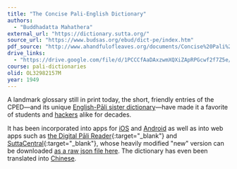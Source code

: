 ```yaml
---
title: "The Concise Pali-English Dictionary"
authors:
  - "Buddhadatta Mahathera"
external_url: "https://dictionary.sutta.org/"
source_url: "https://www.budsas.org/ebud/dict-pe/index.htm"
pdf_source: "http://www.ahandfulofleaves.org/documents/Concise%20Pali%20English%20Dictionary_Buddhadatta.pdf"
drive_links:
  - "https://drive.google.com/file/d/1PCCCfAaDAxzwmXQXiZApRPGcwf2f7Z5e/view?usp=drivesdk"
course: pali-dictionaries
olid: OL32982157M
year: 1949
---
```


A landmark glossary still in print today, the short, friendly entries of the CPED—and its unique [English-Pāli sister dictionary](https://www.budsas.org/ebud/dict-ep/index.htm)—have made it a favorite of students and [hackers](https://github.com/simsapa/simsapa-dictionary/blob/master/README.md) alike for decades.

It has been incorporated into apps for [iOS](https://apps.apple.com/us/app/pali-english-dictionary/id1472853947) and [Android](https://play.google.com/store/apps/details?id=com.tummosoft.paliplus) as well as into web apps such as [the Digital Pāli Reader](https://www.digitalpalireader.online/_dprhtml/index.html?feature=dictionary&type=CPED&query=metta&opts=xv,xd,xm,xs,xa,xk,xy,mm,ma,mt,sw,hd){:target="_blank"} and [SuttaCentral](https://suttacentral.net/define/mettacitta){:target="_blank"}, whose heavily modified "new" version can be downloaded [as a raw json file here](https://github.com/suttacentral/sc-data/blob/master/dictionaries/simple/en/pli2en_ncped.json?raw=true).
The dictionary has even been translated into [Chinese](https://drive.google.com/file/d/1_odZA8b0KP75oHgdjHk7urfqkIJupWQ5/view?usp=drivesdk).
